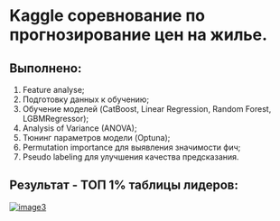  # Kaggle соревнование по прогнозирование цен на жилье.
 ## Выполнено:
 1. Feature analyse;
 2. Подготовку данных к обучению;
 3. Обучение моделей (CatBoost, Linear Regression, Random Forest, LGBMRegressor);
 4. Analysis of Variance (ANOVA);
 5. Тюнинг параметров модели (Optuna);
 6. Permutation importance для выявления значимости фич;
 7. Pseudo labeling для улучшения качества предсказания. 
 
 ## Результат - ТОП 1% таблицы лидеров:
<a href="https://ibb.co/LnDc1vw"><img src="https://i.ibb.co/jg9QDHK/image3.jpg" alt="image3" border="0"></a>
